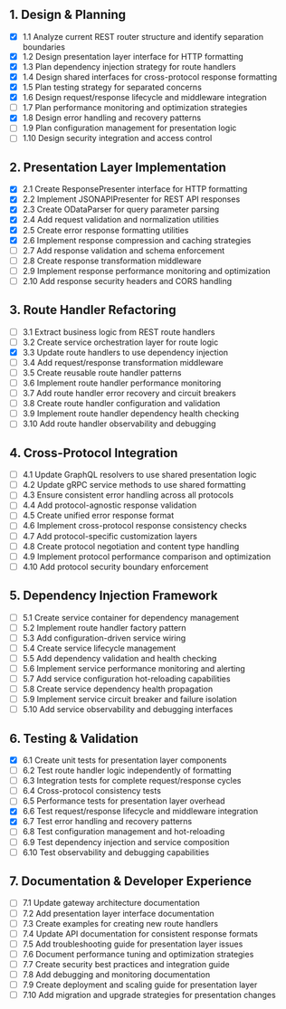 ## 1. Design & Planning

- [x] 1.1 Analyze current REST router structure and identify separation boundaries
- [x] 1.2 Design presentation layer interface for HTTP formatting
- [x] 1.3 Plan dependency injection strategy for route handlers
- [x] 1.4 Design shared interfaces for cross-protocol response formatting
- [x] 1.5 Plan testing strategy for separated concerns
- [x] 1.6 Design request/response lifecycle and middleware integration
- [ ] 1.7 Plan performance monitoring and optimization strategies
- [x] 1.8 Design error handling and recovery patterns
- [ ] 1.9 Plan configuration management for presentation logic
- [ ] 1.10 Design security integration and access control

## 2. Presentation Layer Implementation

- [x] 2.1 Create ResponsePresenter interface for HTTP formatting
- [x] 2.2 Implement JSONAPIPresenter for REST API responses
- [x] 2.3 Create ODataParser for query parameter parsing
- [x] 2.4 Add request validation and normalization utilities
- [x] 2.5 Create error response formatting utilities
- [x] 2.6 Implement response compression and caching strategies
- [ ] 2.7 Add response validation and schema enforcement
- [ ] 2.8 Create response transformation middleware
- [ ] 2.9 Implement response performance monitoring and optimization
- [ ] 2.10 Add response security headers and CORS handling

## 3. Route Handler Refactoring

- [ ] 3.1 Extract business logic from REST route handlers
- [ ] 3.2 Create service orchestration layer for route logic
- [x] 3.3 Update route handlers to use dependency injection
- [ ] 3.4 Add request/response transformation middleware
- [ ] 3.5 Create reusable route handler patterns
- [ ] 3.6 Implement route handler performance monitoring
- [ ] 3.7 Add route handler error recovery and circuit breakers
- [ ] 3.8 Create route handler configuration and validation
- [ ] 3.9 Implement route handler dependency health checking
- [ ] 3.10 Add route handler observability and debugging

## 4. Cross-Protocol Integration

- [ ] 4.1 Update GraphQL resolvers to use shared presentation logic
- [ ] 4.2 Update gRPC service methods to use shared formatting
- [ ] 4.3 Ensure consistent error handling across all protocols
- [ ] 4.4 Add protocol-agnostic response validation
- [ ] 4.5 Create unified error response format
- [ ] 4.6 Implement cross-protocol response consistency checks
- [ ] 4.7 Add protocol-specific customization layers
- [ ] 4.8 Create protocol negotiation and content type handling
- [ ] 4.9 Implement protocol performance comparison and optimization
- [ ] 4.10 Add protocol security boundary enforcement

## 5. Dependency Injection Framework

- [ ] 5.1 Create service container for dependency management
- [ ] 5.2 Implement route handler factory pattern
- [ ] 5.3 Add configuration-driven service wiring
- [ ] 5.4 Create service lifecycle management
- [ ] 5.5 Add dependency validation and health checking
- [ ] 5.6 Implement service performance monitoring and alerting
- [ ] 5.7 Add service configuration hot-reloading capabilities
- [ ] 5.8 Create service dependency health propagation
- [ ] 5.9 Implement service circuit breaker and failure isolation
- [ ] 5.10 Add service observability and debugging interfaces

## 6. Testing & Validation

- [x] 6.1 Create unit tests for presentation layer components
- [ ] 6.2 Test route handler logic independently of formatting
- [ ] 6.3 Integration tests for complete request/response cycles
- [ ] 6.4 Cross-protocol consistency tests
- [ ] 6.5 Performance tests for presentation layer overhead
- [x] 6.6 Test request/response lifecycle and middleware integration
- [x] 6.7 Test error handling and recovery patterns
- [ ] 6.8 Test configuration management and hot-reloading
- [ ] 6.9 Test dependency injection and service composition
- [ ] 6.10 Test observability and debugging capabilities

## 7. Documentation & Developer Experience

- [ ] 7.1 Update gateway architecture documentation
- [ ] 7.2 Add presentation layer interface documentation
- [ ] 7.3 Create examples for creating new route handlers
- [ ] 7.4 Update API documentation for consistent response formats
- [ ] 7.5 Add troubleshooting guide for presentation layer issues
- [ ] 7.6 Document performance tuning and optimization strategies
- [ ] 7.7 Create security best practices and integration guide
- [ ] 7.8 Add debugging and monitoring documentation
- [ ] 7.9 Create deployment and scaling guide for presentation layer
- [ ] 7.10 Add migration and upgrade strategies for presentation changes
